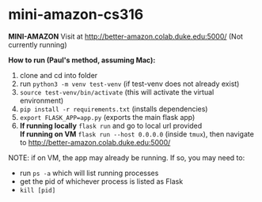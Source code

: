 # mini-amazon-cs316

**MINI-AMAZON**
Visit at http://better-amazon.colab.duke.edu:5000/ (Not currently running)

**How to run (Paul's method, assuming Mac):**

1. clone and cd into folder
2. run `python3 -m venv test-venv` (if test-venv does not already exist)
3. `source test-venv/bin/activate` (this will activate the virtual environment)
4. `pip install -r requirements.txt` (installs dependencies)
5. `export FLASK_APP=app.py` (exports the main flask app)
6. **If running locally** `flask run` and go to local url provided  
**If running on VM** `flask run --host 0.0.0.0` (inside `tmux`), then navigate to http://better-amazon.colab.duke.edu:5000/ 

NOTE: if on VM, the app may already be running. If so, you may need to:
 - run `ps -a` which will list running processes
 - get the pid of whichever process is listed as Flask
 - `kill [pid]`
